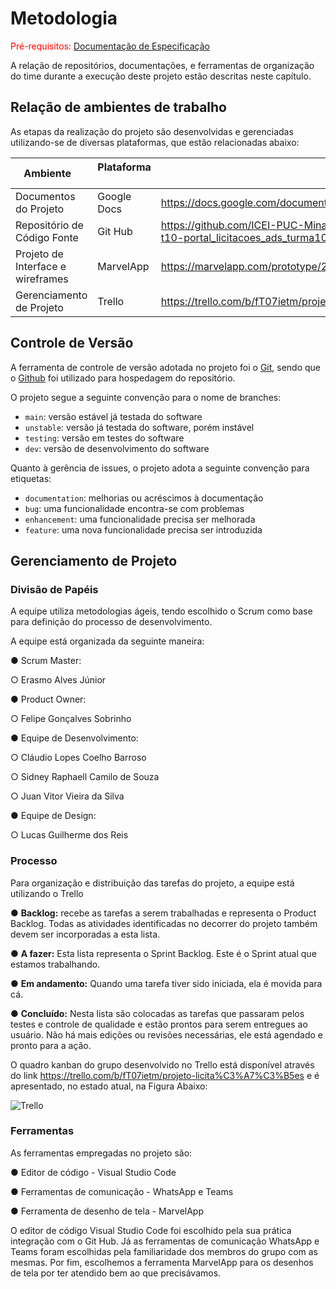 
# Metodologia

<span style="color:red">Pré-requisitos: <a href="2-Especificação do Projeto.md"> Documentação de Especificação</a></span>


A relação de repositórios, documentações, e ferramentas de organização do time durante a  execução deste projeto estão descritas neste capítulo.

## Relação de ambientes de trabalho
As etapas da realização do projeto são desenvolvidas e gerenciadas utilizando-se de diversas plataformas, que estão relacionadas abaixo:

|Ambiente                        | Plataforma            |Link de Acesso                                           |
|--------------------------------|-----------------------|-------------------------------------------------------------------------------------------------------------------------------------------------------------------------------------------------------|
|Documentos do Projeto           |Google Docs              |https://docs.google.com/document/d/15MXjRaRIIxBZ2gNAxls8p8MO23zkeUDW/edit#|
|Repositório de Código Fonte      |Git Hub                |https://github.com/ICEI-PUC-Minas-PMV-ADS/pmv-ads-2022-2-e1-proj-web-t10-portal_licitacoes_ads_turma10 |
|Projeto de Interface e wireframes |MarvelApp                  |https://marvelapp.com/prototype/2ge6bdh6/screen/89003223                                                                        |
|Gerenciamento de Projeto          |Trello             |https://trello.com/b/fT07ietm/projeto-licita%C3%A7%C3%B5es                  |



## Controle de Versão

A ferramenta de controle de versão adotada no projeto foi o
[Git](https://git-scm.com/), sendo que o [Github](https://github.com)
foi utilizado para hospedagem do repositório.

O projeto segue a seguinte convenção para o nome de branches:

- `main`: versão estável já testada do software
- `unstable`: versão já testada do software, porém instável
- `testing`: versão em testes do software
- `dev`: versão de desenvolvimento do software

Quanto à gerência de issues, o projeto adota a seguinte convenção para
etiquetas:

- `documentation`: melhorias ou acréscimos à documentação
- `bug`: uma funcionalidade encontra-se com problemas
- `enhancement`: uma funcionalidade precisa ser melhorada
- `feature`: uma nova funcionalidade precisa ser introduzida


## Gerenciamento de Projeto

### Divisão de Papéis

A equipe utiliza metodologias ágeis, tendo escolhido o Scrum como base para definição do processo de desenvolvimento.

A equipe está organizada da seguinte maneira:

●     Scrum Master: 

   ○  Erasmo Alves Júnior

●     Product Owner: 

   ○  Felipe Gonçalves Sobrinho

●     Equipe de Desenvolvimento:

   ○  Cláudio Lopes Coelho Barroso

   ○  Sidney Raphaell Camilo de Souza

   ○  Juan Vitor Vieira da Silva 

●     Equipe de Design:

   ○   Lucas Guilherme dos Reis


### Processo

Para organização e distribuição das tarefas do projeto, a equipe está utilizando o Trello

●     **Backlog:** recebe as tarefas a serem trabalhadas e representa o Product Backlog. Todas as atividades identificadas no decorrer do projeto também devem ser incorporadas a esta lista.

●     **A fazer:** Esta lista representa o Sprint Backlog. Este é o Sprint atual que estamos trabalhando.

●     **Em andamento:** Quando uma tarefa tiver sido iniciada, ela é movida para cá.

●     **Concluído:** Nesta lista são colocadas as tarefas que passaram pelos testes e controle de qualidade e estão prontos para serem entregues ao usuário. Não há mais edições ou revisões necessárias, ele está agendado e pronto para a ação.

O quadro kanban do grupo desenvolvido no Trello está disponível através do link https://trello.com/b/fT07ietm/projeto-licita%C3%A7%C3%B5es e é apresentado, no estado atual, na Figura Abaixo: 

![Trello](https://user-images.githubusercontent.com/114961595/196011524-1e45606d-6f45-418f-8cd5-4f38b9cdc6db.JPG) 

### Ferramentas

As ferramentas empregadas no projeto são: 

●    Editor de código - Visual Studio Code 

●    Ferramentas de comunicação - WhatsApp e Teams

●    Ferramenta de desenho de tela - MarvelApp


O editor de código Visual Studio Code foi escolhido pela sua prática integração com o Git Hub. Já as ferramentas de comunicação WhatsApp e Teams foram escolhidas pela familiaridade dos membros do grupo com as mesmas. Por fim, escolhemos a ferramenta MarvelApp para os desenhos de tela por ter atendido bem ao que precisávamos. 

